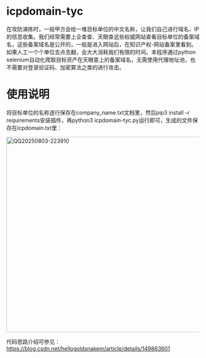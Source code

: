 # icpdomain-tyc
在攻防演练时，一般甲方会给一堆目标单位的中文名称，让我们自己进行域名、IP的信息收集。我们经常需要上企查查、天眼查这些权威网站查看目标单位的备案域名，这些备案域名是公开的，一般是进入网站后，在知识产权-网站备案里看到。如果人工一个个单位去点去翻，会大大消耗我们有限的时间。本程序通过python selenium自动化爬取目标资产在天眼查上的备案域名，无需使用代理地址池，也不需要对登录验证码、加密算法之类的进行攻击。
# 使用说明
将目标单位的名称逐行保存在company_name.txt文档里，然后pip3 install -r requirements安装插件，再python3 icpdomain-tyc.py运行即可，生成的文件保存在icpdomain.txt里：

<img width="1110" height="510" alt="QQ20250803-223910" src="https://github.com/user-attachments/assets/ffa696c7-f180-4a72-9bde-2c7da31b6a32" />


代码思路介绍可参见：https://blog.csdn.net/hellogoldsnakem/article/details/149863601
